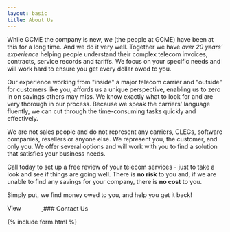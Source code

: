 ```yaml
---
layout: basic
title: About Us
---
```


While GCME the company is new, *we* (the people at GCME) have been at this for a long time. And we do it very well. Together we have *over 20 years' experience* helping people understand their complex telecom invoices, contracts, service records and tariffs.  We focus on your specific needs and will work hard to ensure you get every dollar owed to you.

Our experience working from "inside" a major telecom carrier and "outside" for customers like you, affords us a unique perspective, enabling us to zero in on savings others may miss. We know exactly what to look for and are very thorough in our process. Because we speak the carriers' language fluently, we can cut through the time-consuming tasks quickly and effectively.

We are not sales people and do not represent any carriers, CLECs, software companies, resellers or anyone else. We represent you, the customer, and only you.  We offer several options and will work with you to find a solution that satisfies your business needs.

Call today to set up a free review of your telecom services - just to take a look and see if things are going well. There is **no risk** to you and, if we are unable to find any savings for your company, there is **no cost** to you. 

Simply put, we find money owed to you, and help you get it back!  

<a href="http://www.linkedin.com/in/gegeland">
<img src="http://www.linkedin.com/img/webpromo/btn_liprofile_blue_80x15.png" width="80" height="15" border="0" alt="View Gretchen Egeland's profile on LinkedIn">
</a>

<a name="contact"/>
### Contact Us

{% include form.html %}
